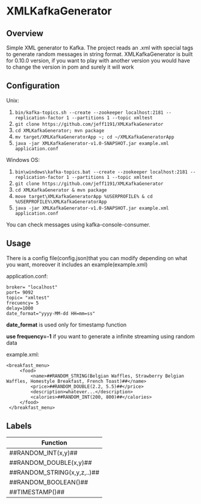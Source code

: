 # XMLKafkaGenerator

## Overview
Simple XML generator to Kafka. The project reads an .xml with special tags to generate random messages
 in string format. XMLKafkaGenerator is built for 0.10.0 version, if you want to play with another version 
 you would have to change the version in pom and surely it will work
## Configuration
Unix:
1. `bin/kafka-topics.sh --create --zookeeper localhost:2181 --replication-factor 1 --partitions 1 --topic xmltest`
2. `git clone https://github.com/jeff1191/XMLKafkaGenerator` 
3. `cd XMLKafkaGenerator; mvn package`
4. `mv target/XMLKafkaGeneratorApp ~; cd ~/XMLKafkaGeneratorApp`
5. `java -jar XMLKafkaGenerator-v1.0-SNAPSHOT.jar example.xml application.conf`

Windows OS:
1. `bin\windows\kafka-topics.bat --create --zookeeper localhost:2181 --replication-factor 1 --partitions 1 --topic xmltest`
2. `git clone https://github.com/jeff1191/XMLKafkaGenerator` 
3. `cd XMLKafkaGenerator & mvn package`
4. `move target\XMLKafkaGeneratorApp %USERPROFILE% & cd %USERPROFILE%\XMLKafkaGeneratorApp`
5. `java -jar XMLKafkaGenerator-v1.0-SNAPSHOT.jar example.xml application.conf`

You can check messages using kafka-console-consumer. 
## Usage
There is a config file(config.json)that you can modify depending on what you want, 
moreover it includes an example(example.xml) 

application.conf:
```
broker= "localhost"
port= 9092
topic= "xmltest"
frecuency= 5
delay=1000
date_format="yyyy-MM-dd HH=mm=ss"
```

**date_format** is used only for timestamp function

**use frequency=-1** if you want to generate a infinite streaming using random data

example.xml:

```
<breakfast_menu>
     <food>
         <name>##RANDOM_STRING(Belgian Waffles, Strawberry Belgian Waffles, Homestyle Breakfast, French Toast)##</name>
         <price>##RANDOM_DOUBLE(2.2, 5.5)##</price>
         <description>whatever...</description>
         <calories>##RANDOM_INT(200, 800)##</calories>
     </food>
 </breakfast_menu>
 ```
 ## Labels 
 
 |Function |  
 |------------- |
 |##RANDOM_INT(x,y)## | 
 |##RANDOM_DOUBLE(x,y)## | 
 |##RANDOM_STRING(x,y,z,..)## |
 |##RANDOM_BOOLEAN()## | 
 |##TIMESTAMP()## | 

